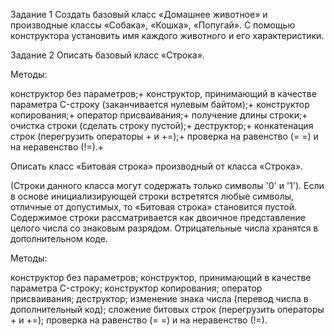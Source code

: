 Задание 1
Создать базовый класс «Домашнее животное» и производные классы «Собака», «Кошка», «Попугай». С помощью конструктора установить имя каждого животного и его характеристики.

Задание 2
Описать базовый класс «Строка».

Методы:

конструктор без параметров;+
конструктор, принимающий в качестве параметра C-строку (заканчивается нулевым байтом);+
конструктор копирования;+
оператор присваивания;+
получение длины строки;+
очистка строки (сделать строку пустой);+
деструктор;+
конкатенация строк (перегрузить операторы + и +=);+
проверка на равенство (= =) и на неравенство (!=).+


Описать класс «Битовая строка» производный от класса «Строка».

(Строки данного класса могут содержать только символы '0' и '1'). Если в основе инициализирующей строки встретятся любые символы, отличные от допустимых, то «Битовая строка» становится пустой. Содержимое строки рассматривается как двоичное представление целого числа со знаковым разрядом. Отрицательные числа хранятся в дополнительном коде.

Методы:

конструктор без параметров;
конструктор, принимающий в качестве параметра C-строку;
конструктор копирования;
оператор присваивания;
деструктор;
изменение знака числа (перевод числа в дополнительный код);
сложение битовых строк (перегрузить операторы + и +=);
проверка на равенство (= =) и на неравенство (!=).
